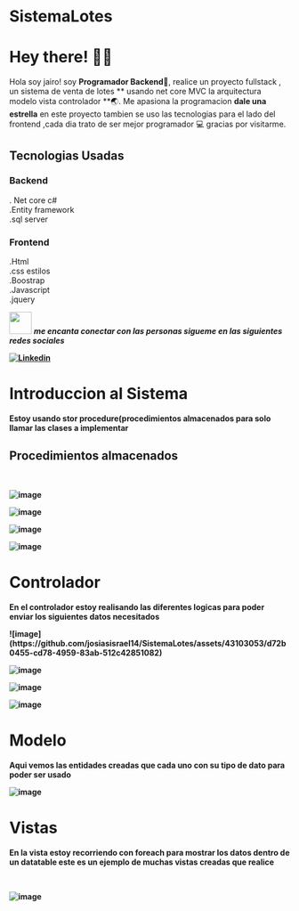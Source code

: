 # SistemaLotes
# Hey there! :wave::smiley:
Hola soy jairo! soy **Programador Backend**:iphone:, realice un proyecto fullstack , un sistema de venta de lotes  ** usando net core MVC la arquitectura modelo vista controlador **:earth_asia:. Me apasiona la programacion  **dale una estrella** en este proyecto tambien se uso las tecnologias para el lado del frontend ,cada dia trato de ser mejor programador :computer: gracias por visitarme.
<br>
<h2>Tecnologias Usadas</h2>
 <h3>Backend</h3>
 . Net core c#</br>
 .Entity framework</br>
 .sql server</br>
 
 <h3>Frontend</h3>
 .Html</br>
 .css estilos</br>
 .Boostrap</br>
 .Javascript</br>
 .jquery</br>
 
<img src="https://media.giphy.com/media/LnQjpWaON8nhr21vNW/giphy.gif" width="40"> <em><b>me encanta conectar con las personas sigueme en las siguientes redes sociales</em>

<!-- Your badges -->
[![Linkedin](https://img.shields.io/badge/-JairoAyllon-blue?style=flat&logo=Linkedin&logoColor=white)](https://www.linkedin.com/in/jairo-andre-ayllon-cardenas-9bb46b202/)</br>

<h1>Introduccion al Sistema</h1>
<p>Estoy usando stor procedure(procedimientos almacenados para solo llamar las clases a implementar</p>
 <h2>Procedimientos almacenados</h2></br>

![image](https://github.com/josiasisrael14/SistemaLotes/assets/43103053/0c9e1aae-0a49-4668-b6b4-bd8c178770b6)

![image](https://github.com/josiasisrael14/SistemaLotes/assets/43103053/a6b9cbd2-d672-4080-a993-aaba95f527b9)

![image](https://github.com/josiasisrael14/SistemaLotes/assets/43103053/8eeff915-5e51-4a8f-bf28-7ee176ff87be)


![image](https://github.com/josiasisrael14/SistemaLotes/assets/43103053/8dc680da-3293-481c-b375-a1e7c87f005e)


<h1>Controlador</h1>
<p>En el controlador estoy realisando las diferentes  logicas para poder enviar los siguientes datos necesitados</p>
![image](https://github.com/josiasisrael14/SistemaLotes/assets/43103053/d72b0455-cd78-4959-83ab-512c42851082)

![image](https://github.com/josiasisrael14/SistemaLotes/assets/43103053/7f84f08d-f37b-4437-963e-4929b5bd5268)

![image](https://github.com/josiasisrael14/SistemaLotes/assets/43103053/288756e2-360e-4c4b-bc8f-f87c79b0782e)

![image](https://github.com/josiasisrael14/SistemaLotes/assets/43103053/ab966c4a-9499-4548-b560-0c2cfe591298)

<h1>Modelo</h1>
<p>Aqui vemos las entidades creadas que cada uno con su tipo de dato para poder ser usado</p>

![image](https://github.com/josiasisrael14/SistemaLotes/assets/43103053/4d9ef362-adad-40ff-8cc7-42ac0667f1fb)


<h1>Vistas</h1>

<p>En la vista estoy recorriendo con foreach para mostrar los datos dentro de un datatable este es un ejemplo de muchas vistas creadas que realice</p></br>

![image](https://github.com/josiasisrael14/SistemaLotes/assets/43103053/78d4a341-fa59-4c88-88c8-afd1d61ed620)









